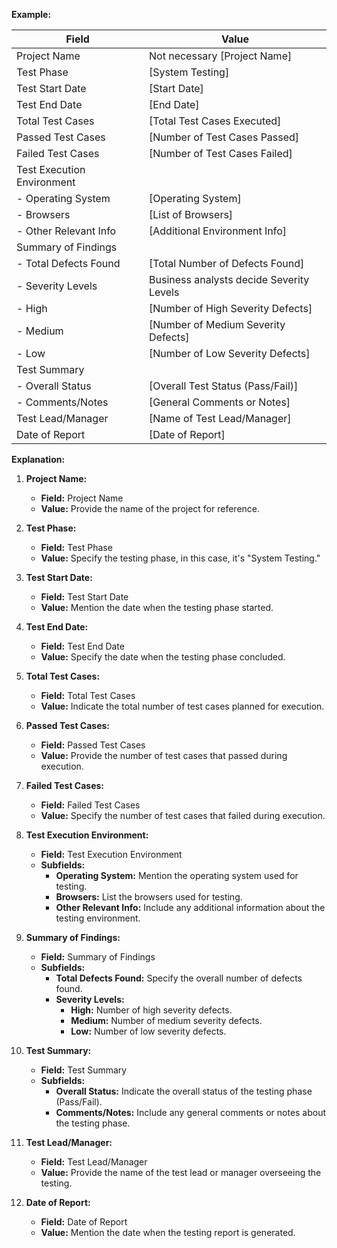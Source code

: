 **Example:**

| Field                      | Value                                   |
|----------------------------|-----------------------------------------|
| Project Name               | Not necessary [Project Name]            |
| Test Phase                 | [System Testing]                        |
| Test Start Date            | [Start Date]                            |
| Test End Date              | [End Date]                              |
| Total Test Cases           | [Total Test Cases Executed]             |
| Passed Test Cases          | [Number of Test Cases Passed]           |
| Failed Test Cases          | [Number of Test Cases Failed]           |
| Test Execution Environment |                                         |
| - Operating System         | [Operating System]                      |
| - Browsers                 | [List of Browsers]                      |
| - Other Relevant Info      | [Additional Environment Info]           |
| Summary of Findings        |                                         |
| - Total Defects Found      | [Total Number of Defects Found]         |
| - Severity Levels          | Business analysts decide Severity Levels|
|   - High                   | [Number of High Severity Defects]       |
|   - Medium                 | [Number of Medium Severity Defects]     |
|   - Low                    | [Number of Low Severity Defects]        |
| Test Summary               |                                         |
| - Overall Status           | [Overall Test Status (Pass/Fail)]       |
| - Comments/Notes           | [General Comments or Notes]             |
| Test Lead/Manager          | [Name of Test Lead/Manager]             |
| Date of Report             | [Date of Report]                        |

**Explanation:**

1. **Project Name:**
   - **Field:** Project Name
   - **Value:** Provide the name of the project for reference.

2. **Test Phase:**
   - **Field:** Test Phase
   - **Value:** Specify the testing phase, in this case, it's "System Testing."

3. **Test Start Date:**
   - **Field:** Test Start Date
   - **Value:** Mention the date when the testing phase started.

4. **Test End Date:**
   - **Field:** Test End Date
   - **Value:** Specify the date when the testing phase concluded.

5. **Total Test Cases:**
   - **Field:** Total Test Cases
   - **Value:** Indicate the total number of test cases planned for execution.

6. **Passed Test Cases:**
   - **Field:** Passed Test Cases
   - **Value:** Provide the number of test cases that passed during execution.

7. **Failed Test Cases:**
   - **Field:** Failed Test Cases
   - **Value:** Specify the number of test cases that failed during execution.

8. **Test Execution Environment:**
   - **Field:** Test Execution Environment
   - **Subfields:**
      - **Operating System:** Mention the operating system used for testing.
      - **Browsers:** List the browsers used for testing.
      - **Other Relevant Info:** Include any additional information about the testing environment.

9. **Summary of Findings:**
   - **Field:** Summary of Findings
   - **Subfields:**
      - **Total Defects Found:** Specify the overall number of defects found.
      - **Severity Levels:**
         - **High:** Number of high severity defects.
         - **Medium:** Number of medium severity defects.
         - **Low:** Number of low severity defects.

10. **Test Summary:**
    - **Field:** Test Summary
    - **Subfields:**
      - **Overall Status:** Indicate the overall status of the testing phase (Pass/Fail).
      - **Comments/Notes:** Include any general comments or notes about the testing phase.

11. **Test Lead/Manager:**
    - **Field:** Test Lead/Manager
    - **Value:** Provide the name of the test lead or manager overseeing the testing.

12. **Date of Report:**
    - **Field:** Date of Report
    - **Value:** Mention the date when the testing report is generated.
